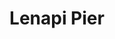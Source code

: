---
pid: pt390
title: Lenapi Pier
location_transcription: Penn Treaty or other Waterfront
coordinates: "[-75.12838295792, 39.96591209482]"
zipcode: '19119'
gen_neighborhood: Northwest Philadelphia
neighborhood: Mount Airy
outside_phl: 
age: '70'
age_range: 70+
instagram: 
image_file_name: pt_390.jpg
proposal_transcription: |-
  //Fishing Pier for Community Open 24/7//
  //Go to Milwaakee, WI & see what they've done!//
topic: Architecture,Environment,Native Americans,Sports
topic_summary: 0, 0, 0, 0
type: Infrastructure,Interactive,Space,Concrete
keywords_other: 
credit: Mark
image_labels: |-
  Delaware River
  Power Plant
  Flag
twitter: 
facebook: 
permalink: "/monuments/pt390/"
layout: item-page
---